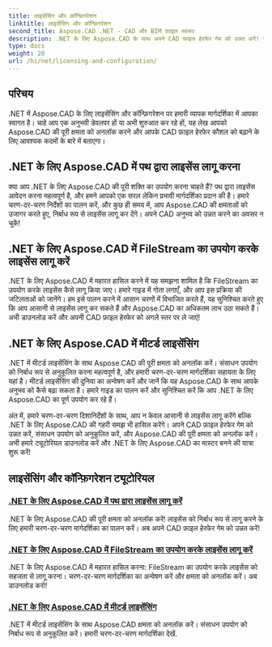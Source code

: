 ```yaml
---
title: लाइसेंसिंग और कॉन्फ़िगरेशन
linktitle: लाइसेंसिंग और कॉन्फ़िगरेशन
second_title: Aspose.CAD .NET - CAD और BIM फ़ाइल स्वरूप
description: .NET के लिए Aspose.CAD के साथ अपने CAD फ़ाइल हेरफेर गेम को उन्नत करें! फ़ाइलस्ट्रीम का उपयोग करके या हमारे चरण-दर-चरण ट्यूटोरियल के साथ पथ द्वारा लाइसेंस को सहजता से लागू करें।
type: docs
weight: 20
url: /hi/net/licensing-and-configuration/
---
```


## परिचय

.NET में Aspose.CAD के लिए लाइसेंसिंग और कॉन्फ़िगरेशन पर हमारी व्यापक मार्गदर्शिका में आपका स्वागत है। चाहे आप एक अनुभवी डेवलपर हों या अभी शुरुआत कर रहे हों, यह लेख आपको Aspose.CAD की पूरी क्षमता को अनलॉक करने और आपके CAD फ़ाइल हेरफेर कौशल को बढ़ाने के लिए आवश्यक कदमों के बारे में बताएगा।

## .NET के लिए Aspose.CAD में पथ द्वारा लाइसेंस लागू करना

क्या आप .NET के लिए Aspose.CAD की पूरी शक्ति का उपयोग करना चाहते हैं? पथ द्वारा लाइसेंस आवेदन करना महत्वपूर्ण है, और हमने आपको एक सरल लेकिन प्रभावी मार्गदर्शिका प्रदान की है। हमारे चरण-दर-चरण निर्देशों का पालन करें, और कुछ ही समय में, आप Aspose.CAD की क्षमताओं को उजागर करते हुए, निर्बाध रूप से लाइसेंस लागू कर देंगे। अपने CAD अनुभव को उन्नत करने का अवसर न चूकें!

## .NET के लिए Aspose.CAD में FileStream का उपयोग करके लाइसेंस लागू करें

.NET के लिए Aspose.CAD में महारत हासिल करने में यह समझना शामिल है कि FileStream का उपयोग करके लाइसेंस कैसे लागू किया जाए। हमारे गाइड में गोता लगाएँ, और आप इस प्रक्रिया की जटिलताओं को जानेंगे। हम इसे पालन करने में आसान चरणों में विभाजित करते हैं, यह सुनिश्चित करते हुए कि आप आसानी से लाइसेंस लागू कर सकते हैं और Aspose.CAD का अधिकतम लाभ उठा सकते हैं। अभी डाउनलोड करें और अपनी CAD फ़ाइल हेरफेर को अगले स्तर पर ले जाएं!

## .NET के लिए Aspose.CAD में मीटर्ड लाइसेंसिंग

.NET में मीटर्ड लाइसेंसिंग के साथ Aspose.CAD की पूरी क्षमता को अनलॉक करें। संसाधन उपयोग को निर्बाध रूप से अनुकूलित करना महत्वपूर्ण है, और हमारी चरण-दर-चरण मार्गदर्शिका सहायता के लिए यहां है। मीटर्ड लाइसेंसिंग की दुनिया का अन्वेषण करें और जानें कि यह Aspose.CAD के साथ आपके अनुभव को कैसे बढ़ा सकता है। हमारे गाइड का पालन करें और सुनिश्चित करें कि आप .NET के लिए Aspose.CAD का पूर्ण उपयोग कर रहे हैं।

अंत में, हमारे चरण-दर-चरण दिशानिर्देशों के साथ, आप न केवल आसानी से लाइसेंस लागू करेंगे बल्कि .NET के लिए Aspose.CAD की गहरी समझ भी हासिल करेंगे। अपने CAD फ़ाइल हेरफेर गेम को उन्नत करें, संसाधन उपयोग को अनुकूलित करें, और Aspose.CAD की पूरी क्षमता को अनलॉक करें। अभी हमारे ट्यूटोरियल डाउनलोड करें और .NET के लिए Aspose.CAD का मास्टर बनने की यात्रा शुरू करें!
## लाइसेंसिंग और कॉन्फ़िगरेशन ट्यूटोरियल
### [.NET के लिए Aspose.CAD में पथ द्वारा लाइसेंस लागू करें](./apply-license-by-path/)
 .NET के लिए Aspose.CAD की पूरी क्षमता को अनलॉक करें! लाइसेंस को निर्बाध रूप से लागू करने के लिए हमारी चरण-दर-चरण मार्गदर्शिका का पालन करें। अब अपने CAD फ़ाइल हेरफेर गेम को उन्नत करें!
### [.NET के लिए Aspose.CAD में FileStream का उपयोग करके लाइसेंस लागू करें](./apply-license-using-filestream/)
.NET के लिए Aspose.CAD में महारत हासिल करना: FileStream का उपयोग करके लाइसेंस को सहजता से लागू करना। चरण-दर-चरण मार्गदर्शिका का अन्वेषण करें और क्षमता को अनलॉक करें। अब डाउनलोड करो!
### [.NET के लिए Aspose.CAD में मीटर्ड लाइसेंसिंग](./metered-licensing/)
.NET में मीटर्ड लाइसेंसिंग के साथ Aspose.CAD क्षमता को अनलॉक करें। संसाधन उपयोग को निर्बाध रूप से अनुकूलित करें। हमारी चरण-दर-चरण मार्गदर्शिका देखें.